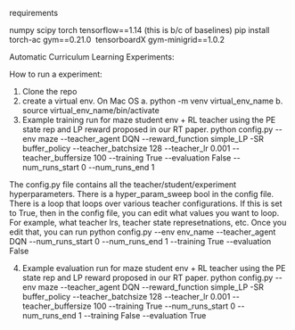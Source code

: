 requirements

numpy
scipy
torch
tensorflow==1.14 (this is b/c of baselines)
pip install torch-ac
gym==0.21.0 
tensorboardX
gym-minigrid==1.0.2


Automatic Curriculum Learning Experiments:


How to run a experiment:
1. Clone the repo
2. create a virtual env. 
    On Mac OS
    a. python -m venv virtual_env_name
    b. source virtual_env_name/bin/activate
3. Example training run for maze student env + RL teacher using the PE state rep and LP reward proposed in our RT paper.
 python config.py --env maze --teacher_agent DQN --reward_function simple_LP -SR buffer_policy --teacher_batchsize 128 --teacher_lr 0.001 --teacher_buffersize 100 --training True --evaluation False --num_runs_start 0 --num_runs_end 1

The config.py file contains all the teacher/student/experiment hyperparameters.
There is a hyper_param_sweep bool in the config file. There is a loop that loops over various teacher configurations. If this is set to True, then in the config file, you can edit what values you want to loop. For example, what teacher lrs, teacher state represetnations, etc. 
Once you edit that, you can run python config.py --env env_name --teacher_agent DQN --num_runs_start 0 --num_runs_end 1 --training True --evaluation False

4.  Example evaluation run for maze student env + RL teacher using the PE state rep and LP reward proposed in our RT paper. 
python config.py --env maze --teacher_agent DQN --reward_function simple_LP -SR buffer_policy --teacher_batchsize 128 --teacher_lr 0.001 --teacher_buffersize 100 --training True --num_runs_start 0 --num_runs_end 1 --training False --evaluation True

